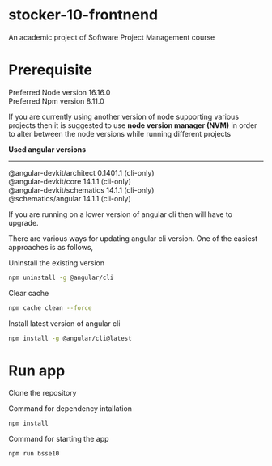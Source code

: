 # stocker-10-frontnend
An academic project of Software Project Management course

# Prerequisite

Preferred Node version 16.16.0 <br>
Preferred Npm version 8.11.0

If you are currently using another version of node supporting various projects then it is suggested to use **node version manager (NVM)** in order to alter between the node versions while running different projects

**Used angular versions**
_______________________________
@angular-devkit/architect    0.1401.1 (cli-only) <br>
@angular-devkit/core         14.1.1 (cli-only) <br>
@angular-devkit/schematics   14.1.1 (cli-only) <br>
@schematics/angular          14.1.1 (cli-only) <br>

If you are running on a lower version of angular cli then will have to upgrade.

There are various ways for updating angular cli version. One of the easiest approaches is as follows,

Uninstall the existing version <br>
```bash 
npm uninstall -g @angular/cli

``` 
Clear cache <br>
```bash
npm cache clean --force
```
    
Install latest version of angular cli <br>
```bash
npm install -g @angular/cli@latest
```

# Run app
Clone the repository

Command for dependency intallation <br>
```bash
npm install
```
Command for starting the app <br>
```bash
npm run bsse10
```